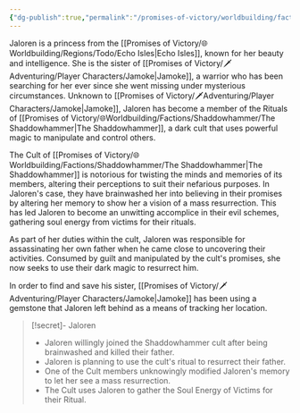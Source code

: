 ```yaml
---
{"dg-publish":true,"permalink":"/promises-of-victory/worldbuilding/factions/darkspear-trolls/jaloren/","noteIcon":"NPC","created":"2023-03-26T22:52:14.121+02:00","updated":"2023-04-17T20:11:22.494+02:00"}
---
```


Jaloren is a princess from the  [[Promises of Victory/🌐Worldbuilding/Regions/Todo/Echo Isles\|Echo Isles]], known for her beauty and intelligence. She is the sister of [[Promises of Victory/🗡️Adventuring/Player Characters/Jamoke\|Jamoke]], a warrior who has been searching for her ever since she went missing under mysterious circumstances. Unknown to [[Promises of Victory/🗡️Adventuring/Player Characters/Jamoke\|Jamoke]], Jaloren has become a member of the Rituals of [[Promises of Victory/🌐Worldbuilding/Factions/Shaddowhammer/The Shaddowhammer\|The Shaddowhammer]], a dark cult that uses powerful magic to manipulate and control others.

The Cult of [[Promises of Victory/🌐Worldbuilding/Factions/Shaddowhammer/The Shaddowhammer\|The Shaddowhammer]] is notorious for twisting the minds and memories of its members, altering their perceptions to suit their nefarious purposes. In Jaloren's case, they have brainwashed her into believing in their promises by altering her memory to show her a vision of a mass resurrection. This has led Jaloren to become an unwitting accomplice in their evil schemes, gathering soul energy from victims for their rituals.

As part of her duties within the cult, Jaloren was responsible for assassinating her own father when he came close to uncovering their activities. Consumed by guilt and manipulated by the cult's promises, she now seeks to use their dark magic to resurrect him.

In order to find and save his sister, [[Promises of Victory/🗡️Adventuring/Player Characters/Jamoke\|Jamoke]] has been using a gemstone that Jaloren left behind as a means of tracking her location.

> [!secret]- Jaloren 
>- Jaloren willingly joined the Shaddowhammer cult after being brainwashed and killed their father.
>- Jaloren is planning to use the cult's ritual to resurrect their father.
>- One of the Cult members unknowingly modified Jaloren's memory to let her see a mass resurrection.
>- The Cult uses Jaloren to gather the Soul Energy of Victims for their Ritual.
